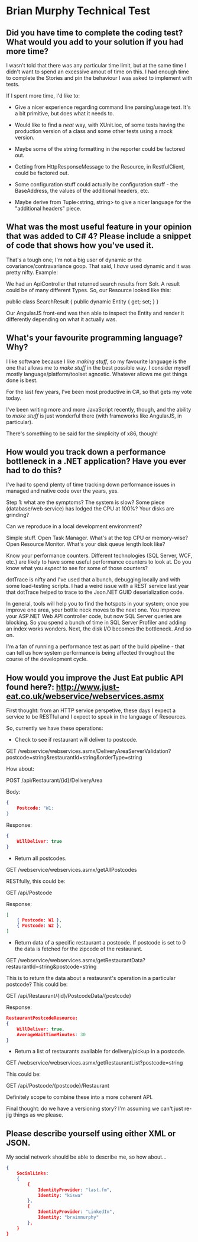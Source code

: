 Brian Murphy Technical Test
===========================

Did you have time to complete the coding test? What would you add to your solution if you had more time?
--------------------------------------------------------------------------------------------------------

I wasn't told that there was any particular time limit, but at the same time I didn't want to spend an excessive amout of time on this. I had enough time to complete the Stories and pin the behaviour I was asked to implement with tests.

If I spent more time, I'd like to:

- Give a nicer experience regarding command line parsing/usage text. It's a bit primitive, but does what it needs to.
	
- Would like to find a *neat* way, with XUnit.ioc, of some tests having the production version of a class and some other tests using a mock version.
	
- Maybe some of the string formatting in the reporter could be factored out.

- Getting from HttpResponseMessage to the Resource, in RestfulClient, could be factored out.

- Some configuration stuff could actually be configuration stuff - the BaseAddress, the values of the additional headers, etc.

- Maybe derive from Tuple<string, string> to give a nicer language for the "additional headers" piece.

What was the most useful feature in your opinion that was added to C# 4? Please include a snippet of code that shows how you've used it.
----------------------------------------------------------------------------------------------------------------------------------------

That's a tough one; I'm not a big user of dynamic or the covariance/contravariance goop. That said, I *have* used dynamic and it was pretty nifty. Example:

We had an ApiController that returned search results from Solr. A result could be of many different Types. So, our Resource looked like this:

public class SearchResult
{
    public dynamic Entity { get; set; }
}

Our AngularJS front-end was then able to inspect the Entity and render it differently depending on what it actually was.

What's your favourite programming language? Why?
------------------------------------------------

I like software because I like *making stuff*, so my favourite language is the one that allows me to *make stuff* in the best possible way. I consider myself mostly language/platform/toolset agnostic. Whatever allows me get things done is best.

For the last few years, I've been most productive in C#, so that gets my vote today.

I've been writing more and more JavaScript recently, though, and the ability to *make stuff* is just wonderful there (with frameworks like AngularJS, in particular).

There's something to be said for the simplicity of x86, though!

How would you track down a performance bottleneck in a .NET application? Have you ever had to do this?
------------------------------------------------------------------------------------------------------

I've had to spend plenty of time tracking down performance issues in managed and native code over the years, yes.

Step 1: what are the symptoms? The system is slow? Some piece (database/web service) has lodged the CPU at 100%? Your disks are grinding?

Can we reproduce in a local development environment? 

Simple stuff. Open Task Manager. What's at the top CPU or memory-wise? Open Resource Monitor. What's your disk queue length look like?

Know your performance counters. Different technologies (SQL Server, WCF, etc.) are likely to have some useful performance counters to look at. Do you know what you *expect* to see for some of those counters?

dotTrace is nifty and I've used that a bunch, debugging locally and with some load-testing scripts. I had a weird issue with a REST service last year that dotTrace helped to trace to the Json.NET GUID deserialization code.

In general, tools will help you to find the hotspots in your system; once you improve one area, your bottle neck moves to the next one. You improve your ASP.NET Web API controller code, but now SQL Server queries are blocking. So you spend a bunch of time in SQL Server Profiler and adding an index works wonders. Next, the disk I/O becomes the bottleneck. And so on.

I'm a fan of running a performance test as part of the build pipeline - that can tell us how system performance is being affected throughout the course of the development cycle.

How would you improve the Just Eat public API found here?: http://www.just-eat.co.uk/webservice/webservices.asmx
----------------------------------------------------------------------------------------------------------------

First thought: from an HTTP service perspetive, these days I expect a service to be RESTful and I expect to speak in the language of Resources.

So, currently we have these operations:

- Check to see if restaurant will deliver to postcode.

GET /webservice/webservices.asmx/DeliveryAreaServerValidation?postcode=string&restaurantId=string&orderType=string

How about:

POST /api/Restaurant/{id}/DeliveryArea

Body:

```json
{
 	Postcode: "W1:
}
```

Response:

```json
{
	WillDeliver: true
}
```

- Return all postcodes.

GET /webservice/webservices.asmx/getAllPostcodes

RESTfully, this could be:

GET /api/Postcode

Response:

```json
[
 	{ Postcode: W1 },
 	{ Postcode: W2 },
]
```

- Return data of a specific restaurant a postcode. If postcode is set to 0 the data is fetched for the zipcode of the restaurant.

GET /webservice/webservices.asmx/getRestaurantData?restaurantId=string&postcode=string

This is to return the data about a restaurant's operation in a particular postcode? This could be:

GET /api/Restaurant/{id}/PostcodeData/{postcode}

Response:

```json
RestaurantPostcodeResource:
{
	WillDeliver: true,
	AverageWaitTimeMinutes: 30
}
```

- Return a list of restaurants available for delivery/pickup in a postcode.

GET /webservice/webservices.asmx/getRestaurantList?postcode=string

This could be:

GET /api/Postcode/{postcode}/Restaurant

Definitely scope to combine these into a more coherent API.

Final thought: do we have a versioning story? I'm assuming we can't just re-jig things as we please.

Please describe yourself using either XML or JSON.
--------------------------------------------------

My social network should be able to describe me, so how about...

```json
{
	SocialLinks:
	{
		{
			IdentityProvider: "last.fm",
			Identity: "kiswa"
		},
		{
			IdentityProvider: "LinkedIn",
			Identity: "brainmurphy"
		},
	}
}
```
